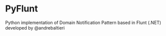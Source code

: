 # PyFlunt
Python implementation of Domain Notification Pattern based in Flunt (.NET) developed by @andrebaltieri
